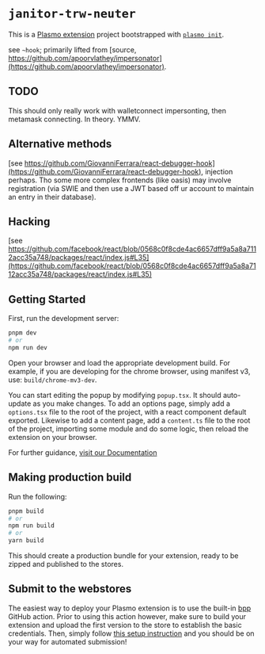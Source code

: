 # `janitor-trw-neuter`

This is a [Plasmo extension](https://docs.plasmo.com/) project bootstrapped with [`plasmo init`](https://www.npmjs.com/package/plasmo).

see `~hook`; primarily lifted from [source, https://github.com/apoorvlathey/impersonator](https://github.com/apoorvlathey/impersonator). 

## TODO

This should only really work with walletconnect impersonting, then metamask connecting. In theory. YMMV. 

## Alternative methods

[see https://github.com/GiovanniFerrara/react-debugger-hook](https://github.com/GiovanniFerrara/react-debugger-hook), injection perhaps. Tho some more complex frontends (like oasis) may involve registration (via SWIE and then use a JWT based off ur account to maintain an entry in their database).

## Hacking

[see https://github.com/facebook/react/blob/0568c0f8cde4ac6657dff9a5a8a7112acc35a748/packages/react/index.js#L35](https://github.com/facebook/react/blob/0568c0f8cde4ac6657dff9a5a8a7112acc35a748/packages/react/index.js#L35)


## Getting Started

First, run the development server:

```bash
pnpm dev
# or
npm run dev
```

Open your browser and load the appropriate development build. For example, if you are developing for the chrome browser, using manifest v3, use: `build/chrome-mv3-dev`.

You can start editing the popup by modifying `popup.tsx`. It should auto-update as you make changes. To add an options page, simply add a `options.tsx` file to the root of the project, with a react component default exported. Likewise to add a content page, add a `content.ts` file to the root of the project, importing some module and do some logic, then reload the extension on your browser.

For further guidance, [visit our Documentation](https://docs.plasmo.com/)

## Making production build

Run the following:

```bash
pnpm build
# or
npm run build
# or
yarn build
```

This should create a production bundle for your extension, ready to be zipped and published to the stores.

## Submit to the webstores

The easiest way to deploy your Plasmo extension is to use the built-in [bpp](https://bpp.browser.market) GitHub action. Prior to using this action however, make sure to build your extension and upload the first version to the store to establish the basic credentials. Then, simply follow [this setup instruction](https://docs.plasmo.com/workflows#submit-your-extension) and you should be on your way for automated submission!
